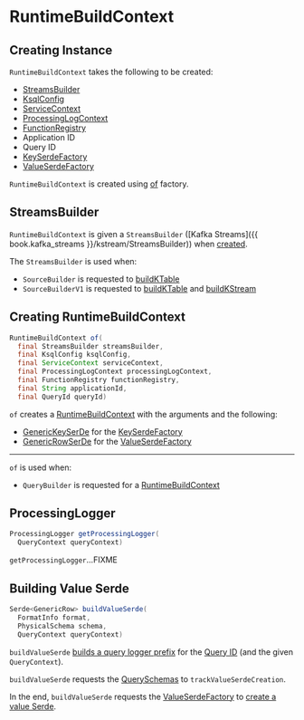 # RuntimeBuildContext

## Creating Instance

`RuntimeBuildContext` takes the following to be created:

* [StreamsBuilder](#streamsBuilder)
* <span id="ksqlConfig"> [KsqlConfig](KsqlConfig.md)
* <span id="serviceContext"> [ServiceContext](ServiceContext.md)
* <span id="processingLogContext"> [ProcessingLogContext](processing-log/ProcessingLogContext.md)
* <span id="functionRegistry"> [FunctionRegistry](FunctionRegistry.md)
* <span id="applicationId"> Application ID
* <span id="queryId"> Query ID
* <span id="keySerdeFactory"> [KeySerdeFactory](formats/KeySerdeFactory.md)
* <span id="valueSerdeFactory"> [ValueSerdeFactory](formats/ValueSerdeFactory.md)

`RuntimeBuildContext` is created using [of](#of) factory.

## <span id="streamsBuilder"><span id="getStreamsBuilder"> StreamsBuilder

`RuntimeBuildContext` is given a `StreamsBuilder` ([Kafka Streams]({{ book.kafka_streams }}/kstream/StreamsBuilder)) when [created](#creating-instance).

The `StreamsBuilder` is used when:

* `SourceBuilder` is requested to [buildKTable](SourceBuilder.md#buildKTable)
* `SourceBuilderV1` is requested to [buildKTable](SourceBuilderV1.md#buildKTable) and [buildKStream](SourceBuilderV1.md#buildKStream)

## <span id="of"> Creating RuntimeBuildContext

```java
RuntimeBuildContext of(
  final StreamsBuilder streamsBuilder,
  final KsqlConfig ksqlConfig,
  final ServiceContext serviceContext,
  final ProcessingLogContext processingLogContext,
  final FunctionRegistry functionRegistry,
  final String applicationId,
  final QueryId queryId)
```

`of` creates a [RuntimeBuildContext](#creating-instance) with the arguments and the following:

* [GenericKeySerDe](formats/GenericKeySerDe.md) for the [KeySerdeFactory](#keySerdeFactory)
* [GenericRowSerDe](formats/GenericRowSerDe.md) for the [ValueSerdeFactory](#valueSerdeFactory)

---

`of` is used when:

* `QueryBuilder` is requested for a [RuntimeBuildContext](QueryBuilder.md#buildContext)

## <span id="getProcessingLogger"> ProcessingLogger

```java
ProcessingLogger getProcessingLogger(
  QueryContext queryContext)
```

`getProcessingLogger`...FIXME

## <span id="buildValueSerde"> Building Value Serde

```java
Serde<GenericRow> buildValueSerde(
  FormatInfo format,
  PhysicalSchema schema,
  QueryContext queryContext)
```

`buildValueSerde` [builds a query logger prefix](QueryLoggerUtil.md#queryLoggerName) for the [Query ID](#queryId) (and the given `QueryContext`).

`buildValueSerde` requests the [QuerySchemas](#schemas) to `trackValueSerdeCreation`.

In the end, `buildValueSerde` requests the [ValueSerdeFactory](#valueSerdeFactory) to [create a value Serde](formats/ValueSerdeFactory.md#create).
